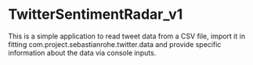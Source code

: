 # TwitterSentimentRadar_v1
This is a simple application to read tweet data from a CSV file, import it in fitting com.project.sebastianrohe.twitter.data and provide specific information about the data via console inputs.
